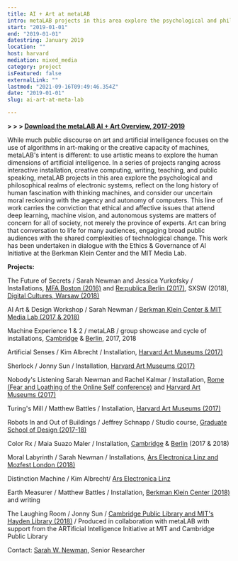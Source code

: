 ```yaml
---
title: AI + Art at metaLAB
intro: metaLAB projects in this area explore the psychological and philosophical realms of electronic systems, reflect on the long history of human fascination with thinking machines, and consider our uncertain moral reckoning with the agency and autonomy of computers.
start: "2019-01-01"
end: "2019-01-01"
datestring: January 2019
location: ""
host: harvard
mediation: mixed_media
category: project
isFeatured: false
externalLink: ""
lastmod: "2021-09-16T09:49:46.354Z"
date: "2019-01-01"
slug: ai-art-at-meta-lab

---
```

**> > > [Download the metaLAB AI + Art Overview, 2017-2019](../../assets/projects/aiandart/metaLAB_AI+Art_Report2017-19.pdf)**

While much public discourse on art and artificial intelligence focuses on the use of algorithms in art-making or the creative capacity of machines, metaLAB's intent is different: to use artistic means to explore the human dimensions of artificial intelligence. In a series of projects ranging across interactive installation, creative computing, writing, teaching, and public speaking, metaLAB projects in this area explore the psychological and philosophical realms of electronic systems, reflect on the long history of human fascination with thinking machines, and consider our uncertain moral reckoning with the agency and autonomy of computers. This line of work carries the conviction that ethical and affective issues that attend deep learning, machine vision, and autonomous systems are matters of concern for all of society, not merely the province of experts. Art can bring that conversation to life for many audiences, engaging broad public audiences with the shared complexities of technological change. This work has been undertaken in dialogue with the Ethics & Governance of AI Initiative at the Berkman Klein Center and the MIT Media Lab.


**Projects:**

The Future of Secrets / Sarah Newman and Jessica Yurkofsky / Installations, [MFA Boston (2016)](../thefutureofsecrets) and [Re:publica Berlin (2017)](../republica), SXSW (2018), [Digital Cultures, Warsaw (2018)](../digitalcultures)

AI Art & Design Workshop / Sarah Newman / [Berkman Klein Center & MIT Media Lab (2017 & 2018)](../ai_artdesign)

Machine Experience 1 & 2 / metaLAB / group showcase and cycle of installations, [Cambridge](../lb_machineexperience) & [Berlin](../rainbowunicorn), 2017, 2018

Artificial Senses / Kim Albrecht / Installation, [Harvard Art Museums (2017)](../lb_aisenses)

Sherlock / Jonny Sun / Installation, [Harvard Art Museums (2017)](../lb_sherlock)

Nobody's Listening Sarah Newman and Rachel Kalmar / Installation, [Rome (Fear and Loathing of the Online Self conference)](../nobodyslistening) and [Harvard Art Museums (2017)](../lb_nobodyslistening)

Turing's Mill / Matthew Battles / Installation, [Harvard Art Museums (2017)](../lb_turingsmill)

Robots In and Out of Buildings / Jeffrey Schnapp / Studio course, [Graduate School of Design (2017-18)](../robotsinandoutofbuildings)

Color Rx / Maia Suazo Maler / Installation, [Cambridge](../lb_colorrx) & [Berlin](../rainbowunicorn) (2017 & 2018)

Moral Labyrinth / Sarah Newman / Installations, [Ars Electronica Linz and Mozfest London (2018)](../morallabyrinth)

Distinction Machine / Kim Albrecht/ [Ars Electronica Linz](../ars)

Earth Measurer / Matthew Battles / Installation, [Berkman Klein Center (2018)](../earthmeasurer) and writing

The Laughing Room / Jonny Sun / [Cambridge Public Library and MIT's Hayden Library (2018)](../laughingroom) / Produced in collaboration with  metaLAB with support from the ARTificial Intelligence Initiative at MIT and Cambridge Public Library

Contact: [Sarah W. Newman](mailto:snewman@metalab.harvard.edu), Senior Researcher